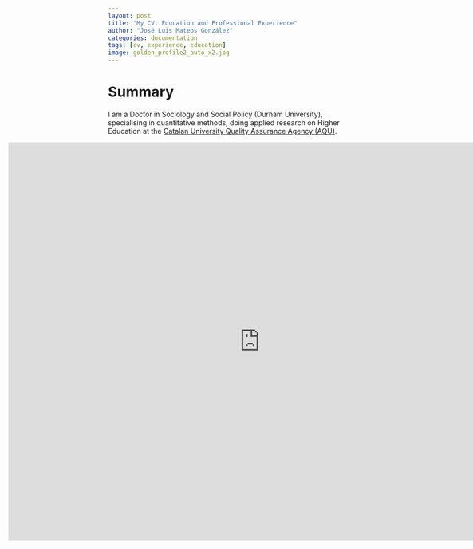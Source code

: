 ```yaml
---
layout: post
title: "My CV: Education and Professional Experience"
author: "José Luis Mateos González"
categories: documentation
tags: [cv, experience, education]
image: golden_profile2_auto_x2.jpg
---
```


# Summary
I am a Doctor in Sociology and Social Policy (Durham University), specialising in quantitative methods, doing applied research on Higher Education at the [Catalan University Quality Assurance Agency (AQU)](https://www.aqu.cat/en/).


<iframe style="margin-left:-200px" src="https://storymaps.arcgis.com/stories/ff6f75b14b50458599f12a03cb57f059" width="200%" height="800px" frameborder="0" allowfullscreen allow="geolocation"></iframe>
